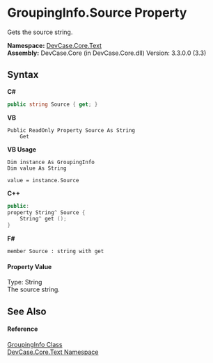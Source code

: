 # GroupingInfo.Source Property 
 

Gets the source string.

**Namespace:**&nbsp;<a href="N_DevCase_Core_Text">DevCase.Core.Text</a><br />**Assembly:**&nbsp;DevCase.Core (in DevCase.Core.dll) Version: 3.3.0.0 (3.3)

## Syntax

**C#**<br />
``` C#
public string Source { get; }
```

**VB**<br />
``` VB
Public ReadOnly Property Source As String
	Get
```

**VB Usage**<br />
``` VB Usage
Dim instance As GroupingInfo
Dim value As String

value = instance.Source

```

**C++**<br />
``` C++
public:
property String^ Source {
	String^ get ();
}
```

**F#**<br />
``` F#
member Source : string with get

```


#### Property Value
Type: String<br />The source string.

## See Also


#### Reference
<a href="T_DevCase_Core_Text_GroupingInfo">GroupingInfo Class</a><br /><a href="N_DevCase_Core_Text">DevCase.Core.Text Namespace</a><br />